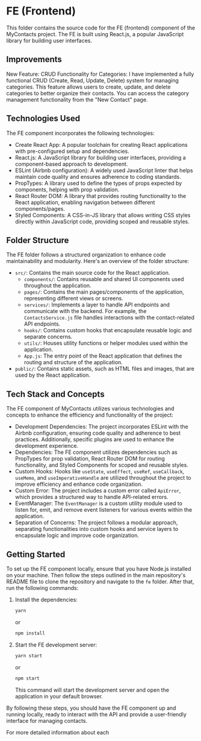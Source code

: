 # FE (Frontend)

This folder contains the source code for the FE (frontend) component of the MyContacts project. The FE is built using React.js, a popular JavaScript library for building user interfaces.

## Improvements

New Feature:
CRUD Functionality for Categories: I have implemented a fully functional CRUD (Create, Read, Update, Delete) system for managing categories. This feature allows users to create, update, and delete categories to better organize their contacts. You can access the category management functionality from the "New Contact" page.

## Technologies Used

The FE component incorporates the following technologies:

- Create React App: A popular toolchain for creating React applications with pre-configured setup and dependencies.
- React.js: A JavaScript library for building user interfaces, providing a component-based approach to development.
- ESLint (Airbnb configuration): A widely used JavaScript linter that helps maintain code quality and ensures adherence to coding standards.
- PropTypes: A library used to define the types of props expected by components, helping with prop validation.
- React Router DOM: A library that provides routing functionality to the React application, enabling navigation between different components/pages.
- Styled Components: A CSS-in-JS library that allows writing CSS styles directly within JavaScript code, providing scoped and reusable styles.

## Folder Structure

The FE folder follows a structured organization to enhance code maintainability and modularity. Here's an overview of the folder structure:

- `src/`: Contains the main source code for the React application.
  - `components/`: Contains reusable and shared UI components used throughout the application.
  - `pages/`: Contains the main pages/components of the application, representing different views or screens.
  - `services/`: Implements a layer to handle API endpoints and communicate with the backend. For example, the `ContactsService.js` file handles interactions with the contact-related API endpoints.
  - `hooks/`: Contains custom hooks that encapsulate reusable logic and separate concerns.
  - `utils/`: Houses utility functions or helper modules used within the application.
  - `App.js`: The entry point of the React application that defines the routing and structure of the application.
- `public/`: Contains static assets, such as HTML files and images, that are used by the React application.

## Tech Stack and Concepts

The FE component of MyContacts utilizes various technologies and concepts to enhance the efficiency and functionality of the project:

- Development Dependencies: The project incorporates ESLint with the Airbnb configuration, ensuring code quality and adherence to best practices. Additionally, specific plugins are used to enhance the development experience.
- Dependencies: The FE component utilizes dependencies such as PropTypes for prop validation, React Router DOM for routing functionality, and Styled Components for scoped and reusable styles.
- Custom Hooks: Hooks like `useState`, `useEffect`, `useRef`, `useCallback`, `useMemo`, and `useImperativeHandle` are utilized throughout the project to improve efficiency and enhance code organization.
- Custom Error: The project includes a custom error called `ApiError`, which provides a structured way to handle API-related errors.
- EventManager: The `EventManager` is a custom utility module used to listen for, emit, and remove event listeners for various events within the application.
- Separation of Concerns: The project follows a modular approach, separating functionalities into custom hooks and service layers to encapsulate logic and improve code organization.

## Getting Started

To set up the FE component locally, ensure that you have Node.js installed on your machine. Then follow the steps outlined in the main repository's README file to clone the repository and navigate to the `fe` folder. After that, run the following commands:

1. Install the dependencies:

   ```bash
   yarn
   ```
   
    or
   
   ```bash
   npm install
   ```

2. Start the FE development server:

   ```bash
   yarn start
   ```
   
    or
   
   ```bash
   npm start
   ```

   This command will start the development server and open the application in your default browser.

By following these steps, you should have the FE component up and running locally, ready to interact with the API and provide a user-friendly interface for managing contacts.

For more detailed information about each
